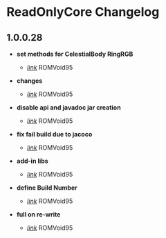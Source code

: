 # ReadOnlyCore Changelog

## 1.0.0.28

 - **set methods for CelestialBody RingRGB**
    - *[link](https://github.com/ROMVoid95/ReadOnlyCore/commit/06a9d43cbc2aa30)* ROMVoid95


 - **changes**
    - *[link](https://github.com/ROMVoid95/ReadOnlyCore/commit/3bd9055b5ef332b)* ROMVoid95


 - **disable api and javadoc jar creation**
    - *[link](https://github.com/ROMVoid95/ReadOnlyCore/commit/873731d780fefc3)* ROMVoid95


 - **fix fail build due to jacoco**
    - *[link](https://github.com/ROMVoid95/ReadOnlyCore/commit/fe883e334a580ae)* ROMVoid95


 - **add-in libs**
    - *[link](https://github.com/ROMVoid95/ReadOnlyCore/commit/91b5cdda0ca9d5b)* ROMVoid95


 - **define Build Number**
    - *[link](https://github.com/ROMVoid95/ReadOnlyCore/commit/17102e54c72120d)* ROMVoid95


 - **full on re-write**
    - *[link](https://github.com/ROMVoid95/ReadOnlyCore/commit/194dd2e35603e53)* ROMVoid95

